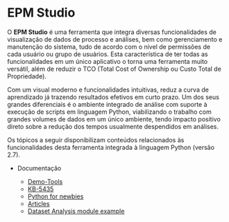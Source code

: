 # EPM Studio 

O **EPM Studio** é uma ferramenta que integra diversas funcionalidades de visualização de dados de processo e análises, bem como gerenciamento e manutenção do sistema, tudo de acordo com o nível de permissões de cada usuário ou grupo de usuários. Esta característica de ter todas as funcionalidades em um único aplicativo o torna uma ferramenta muito versátil, além de reduzir o TCO (Total Cost of Ownership ou Custo Total de Propriedade).

Com um visual moderno e funcionalidades intuitivas, reduz a curva de aprendizado já trazendo resultados efetivos em curto prazo.
Um dos seus grandes diferenciais é o ambiente integrado de análise com suporte à execução de scripts em linguagem Python, viabilizando o trabalho com grandes volumes de dados em um único ambiente, tendo impacto positivo direto sobre a redução dos tempos usualmente despendidos em análises.

Os tópicos a seguir disponibilizam conteúdos relacionados às funcionalidades desta ferramenta integrada à linguagem Python (versão 2.7).

* Documentação

  * [Demo-Tools](DemoTools/README.md)
  * [KB-5435](KB5435/README.md)
  * [Python for newbies](Py4Newbies/README.md)
  * [Articles](Articles/README.md)
  * [Dataset Analysis module example](MyLibs/README.md)

